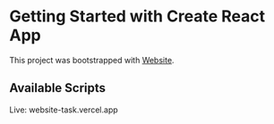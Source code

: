 # Getting Started with Create React App

This project was bootstrapped with [Website](website-task.vercel.app).

## Available Scripts

Live: website-task.vercel.app



